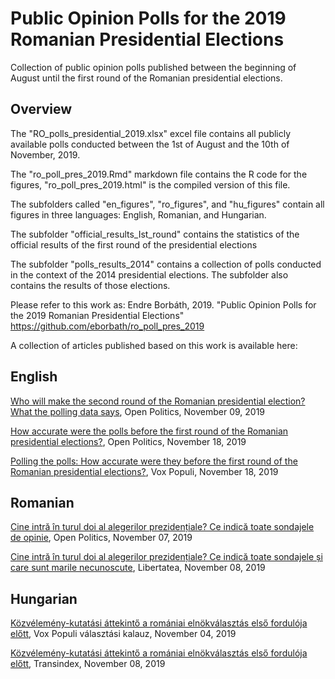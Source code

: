 # Public Opinion Polls for the 2019 Romanian Presidential Elections

Collection of public opinion polls published between the beginning of August until the first round of the Romanian presidential elections.

## Overview

The "RO_polls_presidential_2019.xlsx" excel file contains all publicly available polls conducted between the 1st of August and the 10th of November, 2019.

The "ro_poll_pres_2019.Rmd" markdown file contains the R code for the figures, "ro_poll_pres_2019.html" is the compiled version of this file.

The subfolders called "en_figures", "ro_figures", and "hu_figures" contain all figures in three languages: English, Romanian, and Hungarian.

The subfolder "official_results_Ist_round" contains the statistics of the official results of the first round of the presidential elections

The subfolder "polls_results_2014" contains a collection of polls conducted in the context of the 2014 presidential elections. The subfolder also contains the results of those elections.

Please refer to this work as:
Endre Borbáth, 2019. "Public Opinion Polls for the 2019 Romanian Presidential Elections" https://github.com/eborbath/ro_poll_pres_2019

A collection of articles published based on this work is available here:

## English

<a href="https://www.openpolitics.ro/who-will-make-the-second-round-of-the-romanian-presidential-election-what-the-polling-data-says/"  target="_blank"> Who will make the second round of the Romanian presidential election? What the polling data says</a>, Open Politics, November 09, 2019

<a href="https://www.openpolitics.ro/who-will-make-the-second-round-of-the-romanian-presidential-election-what-the-polling-data-says/"  target="_blank"> How accurate were the polls before the first round of the Romanian presidential elections?</a>, Open Politics, November 18, 2019

<a href="https://www.openpolitics.ro/who-will-make-the-second-round-of-the-romanian-presidential-election-what-the-polling-data-says/"  target="_blank"> Polling the polls: How accurate were they before the first round of the Romanian presidential elections?</a>, Vox Populi, November 18, 2019

## Romanian

<a href="https://www.openpolitics.ro/cine-intra-in-turul-doi-al-alegerilor-prezidentiale-ce-indica-toate-sondajele-de-opinie/"  target="_blank"> Cine intră în turul doi al alegerilor prezidențiale? Ce indică toate sondajele de opinie</a>, Open Politics, November 07, 2019

<a href="https://www.libertatea.ro/stiri/cine-intra-in-turul-doi-al-alegerilor-prezidentiale-ce-indica-toate-sondajele-2794689"  target="_blank"> Cine intră în turul doi al alegerilor prezidențiale? Ce indică toate sondajele ﻿și care sunt marile necunoscute</a>, Libertatea, November 08, 2019

## Hungarian

<a href="https://kozvelemeny.wordpress.com/2019/11/04/kozvelemeny-kutatasi-attekinto-a-romaniai-elnokvalasztas-elso-forduloja-elott/"  target="_blank"> Közvélemény-kutatási áttekintő a romániai elnökválasztás első fordulója előtt</a>, Vox Populi választási kalauz, November 04, 2019

<a href="http://itthon.transindex.ro/?cikk=28116&kozvelemenykutatasi_attekinto_az_elnokvalasztas_elso_forduloja_elott"  target="_blank"> Közvélemény-kutatási áttekintő a romániai elnökválasztás első fordulója előtt</a>, Transindex, November 08, 2019

